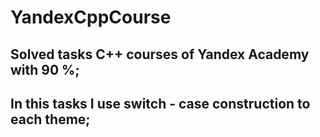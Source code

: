 # YandexCppCourse

## Solved tasks C++ courses of Yandex Academy with 90 %;

## In this tasks I use switch - case construction to each theme;

 
